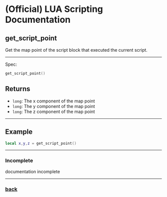 
# (Official) LUA Scripting Documentation

## get_script_point

Get the map point of the script block that executed the current script.

___

Spec:

```lua
get_script_point()
```

## Returns

- `long`: The x component of the map point
- `long`: The y component of the map point
- `long`: The z component of the map point

___

## Example

```lua
local x,y,z = get_script_point()
```

___

### Incomplete

documentation incomplete

___

### [back](../getters)
